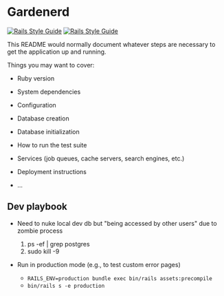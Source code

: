 # Gardenerd

[![Rails Style Guide](https://img.shields.io/badge/code_style-rubocop-brightgreen.svg)](https://github.com/rubocop/rubocop-rails) [![Rails Style Guide](https://img.shields.io/badge/code_style-community-brightgreen.svg)](https://rails.rubystyle.guide)

This README would normally document whatever steps are necessary to get the
application up and running.

Things you may want to cover:

- Ruby version

- System dependencies

- Configuration

- Database creation

- Database initialization

- How to run the test suite

- Services (job queues, cache servers, search engines, etc.)

- Deployment instructions

- ...

## Dev playbook

- Need to nuke local dev db but "being accessed by other users" due to zombie process

  1. ps -ef | grep postgres
  2. sudo kill -9 <postgresid>

- Run in production mode (e.g., to test custom error pages)
  - `RAILS_ENV=production bundle exec bin/rails assets:precompile`
  - `bin/rails s -e production`
